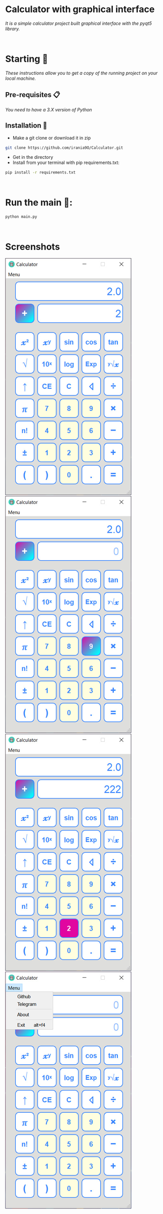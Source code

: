 # Calculator with graphical interface

_It is a simple calculator project built graphical interface with the pyqt5 library._

<br>

# Starting 🚀

_These instructions allow you to get a copy of the running project on your local machine._

## Pre-requisites 📋
_You need to have a 3.X version of Python_

## Installation 🔧

- Make a git clone or download it in zip
```bash
git clone https://github.com/irania9O/Calculator.git
```
- Get in the directory
- Install from your terminal with pip requirements.txt:

```bash
pip install -r requirements.txt
```
<br>

# Run the main 🧮:

```bash
python main.py
```
<br>

# Screenshots
![simple_gui](./screenshots/simple_gui.jpg)
![button_hover](./screenshots/button_hover.jpg)
![button_pressed](./screenshots/button_pressed.jpg)
![qaction_bar](./screenshots/qaction_bar.jpg)
